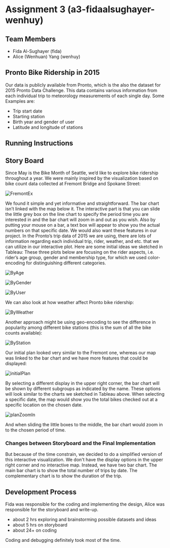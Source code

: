 # Assignment 3 (a3-fidaalsughayer-wenhuy)

## Team Members
* Fida Al-Sughayer (fida)
* Alice (Wenhuan) Yang (wenhuy)

## Pronto Bike Ridership in 2015
Our data is publicly available from Pronto, which is the also the dataset for 2015 Pronto Data Challenge. This data contains various information from each individual trip to meteorology measurements of each single day. Some Examples are:
- Trip start date
- Starting station
- Birth year and gender of user
- Latitude and longitude of stations

## Running Instructions

## Story Board
Since May is the Bike Month of Seattle, we’d like to explore bike ridership throughout a year. We were mainly inspired by the visualization based on bike count data collected at Fremont Bridge and Spokane Street: 

![FremontEx](fremontEx.PNG)

We found it simple and yet informative and straightforward. The bar chart isn’t linked with the map below it. The interactive part is that you can slide the little grey box on the line chart to specify the period time you are interested in and the bar chart will zoom in and out as you wish. Also by putting your mouse on a bar, a text box will appear to show you the actual numbers on that specific date. 
We would also want these features in our project. In the Pronto’s trip data of 2015 we are using, there are lots of information regarding each individual trip, rider, weather, and etc. that we can utilize in our interactive plot. Here are some initial ideas we sketched in Tableau:
These three plots below are focusing on the rider aspects, i.e. rider’s age group, gender and membership type, for which we used color-encoding for distinguishing different categories.

![ByAge](byAge.PNG)

![ByGender](byGender.PNG)

![ByUser](byUser.PNG)

We can also look at how weather affect Pronto bike ridership:

![ByWeather](byWeather.PNG)

Another approach might be using geo-encoding to see the difference in popularity among different bike stations (this is the sum of all the bike counts available):

![ByStation](byStation.PNG)

Our initial plan looked very similar to the Fremont one, whereas our map was linked to the bar chart and we have more features that could be displayed:

![initialPlan](initialPlan.JPG)

By selecting a different display in the upper right corner, the bar chart will be shown by different subgroups as indicated by the name. These options will look similar to the charts we sketched in Tableau above. When selecting a specific date, the map would show you the total bikes checked out at a specific location on the chosen date.

![planZoomIn](planZoomIn.JPG)

And when sliding the little boxes to the middle, the bar chart would zoom in to the chosen period of time.

### Changes between Storyboard and the Final Implementation

But because of the time constrain, we decided to do a simplified version of this interactive visualization.
We don't have the display options in the upper right corner and no interactive map.
Instead, we have two bar chart. The main bar chart is to show the total number of trips by date. The complementary chart is to show the duration of the trip.

## Development Process
Fida was responsible for the coding and implementing the design, Alice was responsible for the storyboard and write-up.
* about 2 hrs exploring and brainstorming possible datasets and ideas
* about 5 hrs on storyboard
* about 24+ on coding

Coding and debugging definitely took most of the time.
